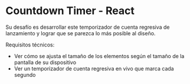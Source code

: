 # Countdown Timer - React


Su desafío es desarrollar este temporizador de cuenta regresiva de lanzamiento y lograr que se parezca lo más posible al diseño.

Requisitos técnicos:

- Ver cómo se ajusta el tamaño de los elementos según el tamaño de la pantalla de su dispositivo
- Ver un temporizador de cuenta regresiva en vivo que marca cada segundo